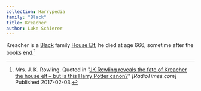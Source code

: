 ```yaml
---
collection: Harrypedia
family: "Black"
title: Kreacher
author: Luke Schierer
---
```


Kreacher is a [Black] family [House Elf], he died at age 666, sometime after the books end.[^240219-1]

[^240219-1]: Mrs. J. K. Rowling. Quoted in
    "[JK Rowling reveals the fate of Kreacher the house elf – but is this Harry Potter canon?](https://www.radiotimes.com/movies/jk-rowling-reveals-the-fate-of-kreacher-the-house-elf-but-is-this-harry-potter-canon/)"
    _[RadioTimes.com]_  Published 2017-02-03. 

[Black]: <../../black/>

[House Elf]: <../../../beings/elves/house_elf/>